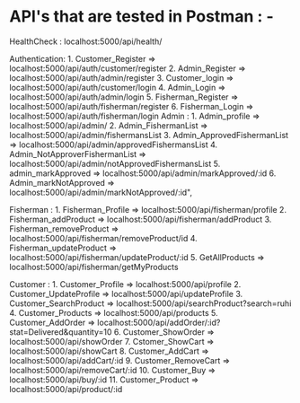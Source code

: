 <h1>API's that are tested in Postman : -</h3> 

  HealthCheck : localhost:5000/api/health/
  
  Authentication:
        1. Customer_Register => localhost:5000/api/auth/customer/register
        2. Admin_Register => localhost:5000/api/auth/admin/register
        3. Customer_login => localhost:5000/api/auth/customer/login
        4. Admin_Login =>  localhost:5000/api/auth/admin/login
        5. Fisherman_Register => localhost:5000/api/auth/fisherman/register
        6. Fisherman_Login => localhost:5000/api/auth/fisherman/login
	Admin : 
				1. Admin_profile => localhost:5000/api/admin/
				2. Admin_FishermanList => localhost:5000/api/admin/fishermansList
				3. Admin_ApprovedFishermanList => localhost:5000/api/admin/approvedFishermansList
				4. Admin_NotApproverFishermanList => localhost:5000/api/admin/notApprovedFishermansList
				5. admin_markApproved => localhost:5000/api/admin/markApproved/:id
				6. Admin_markNotApproved => localhost:5000/api/admin/markNotApproved/:id",

  Fisherman :
        1. Fisherman_Profile => localhost:5000/api/fisherman/profile
		    2. Fisherman_addProduct => localhost:5000/api/fisherman/addProduct
		    3. Fisherman_removeProduct => localhost:5000/api/fisherman/removeProduct/id
        4. Fisherman_updateProduct => localhost:5000/api/fisherman/updateProduct/:id
        5. GetAllProducts => localhost:5000/api/fisherman/getMyProducts

  Customer :
        1. Customer_Profile => localhost:5000/api/profile
        2. Customer_UpdateProfile => localhost:5000/api/updateProfile
        3. Customer_SearchProduct => localhost:5000/api/searchProduct?search=ruhi
        4. Customer_Products => localhost:5000/api/products
        5. Customer_AddOrder => localhost:5000/api/addOrder/:id?stat=Delivered&quantity=10
				6. Customer_ShowOrder => localhost:5000/api/showOrder
        7. Cstomer_ShowCart => localhost:5000/api/showCart
        8. Customer_AddCart => localhost:5000/api/addCart/:id
        9. Customer_RemoveCart => localhost:5000/api/removeCart/:id
        10. Customer_Buy => localhost:5000/api/buy/:id
        11. Customer_Product => localhost:5000/api/product/:id
